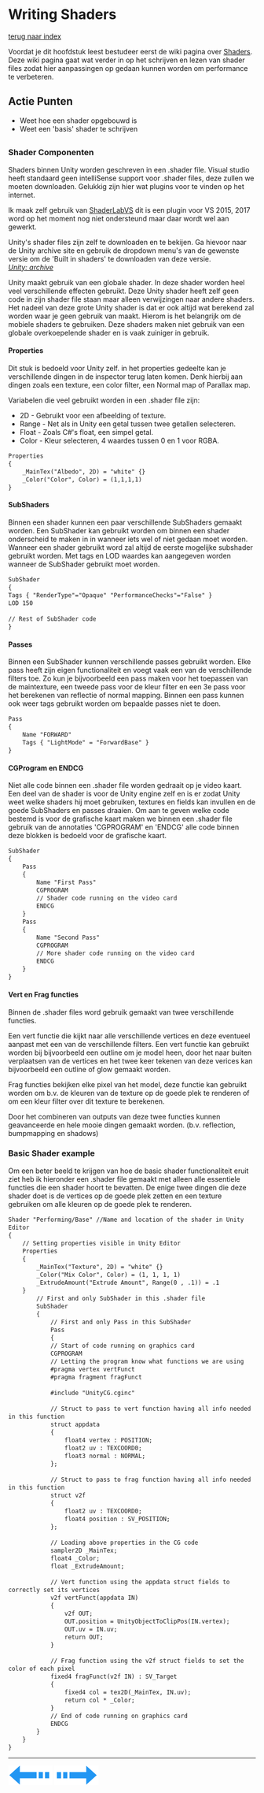 # Writing Shaders
[terug naar index](/Index.md#scripting)  

Voordat je dit hoofdstuk leest bestudeer eerst de wiki pagina over [Shaders](/Graphics/ShadersPostProcessing.md). Deze wiki pagina gaat wat verder 
in op het schrijven en lezen van shader files zodat hier aanpassingen op gedaan kunnen worden om performance te verbeteren.  

## Actie Punten
* Weet hoe een shader opgebouwd is
* Weet een 'basis' shader te schrijven
##  

### Shader Componenten 

Shaders binnen Unity worden geschreven in een .shader file. Visual studio heeft standaard geen intelliSense support voor .shader files, deze zullen 
we moeten downloaden. Gelukkig zijn hier wat plugins voor te vinden op het internet.  

Ik maak zelf gebruik van [ShaderLabVS](https://forum.unity.com/threads/free-shaderlabvs-visual-studio-extension-for-unity-shaderlab-programming.425922/) dit 
is een plugin voor VS 2015, 2017 word op het moment nog niet ondersteund maar daar wordt wel aan gewerkt.  

Unity's shader files zijn zelf te downloaden en te bekijen. Ga hievoor naar de Unity archive site en gebruik de dropdown menu's van de gewenste versie 
om de 'Built in shaders' te downloaden van deze versie.  
*[Unity: archive](https://unity3d.com/get-unity/download/archive)*  

Unity maakt gebruik van een globale shader. In deze shader worden heel veel verschillende effecten gebruikt. Deze Unity shader heeft zelf geen code 
in zijn shader file staan maar alleen verwijzingen naar andere shaders. Het nadeel van deze grote Unity shader is dat er ook altijd wat berekend 
zal worden waar je geen gebruik van maakt. Hierom is het belangrijk om de mobiele shaders te gebruiken. Deze shaders maken niet gebruik van een 
globale overkoepelende shader en is vaak zuiniger in gebruik.

#### Properties

Dit stuk is bedoeld voor Unity zelf. in het properties gedeelte kan je verschillende dingen in de inspector terug laten komen. Denk hierbij aan dingen 
zoals een texture, een color filter, een Normal map of Parallax map. 

Variabelen die veel gebruikt worden in een .shader file zijn:
* 2D 	- Gebruikt voor een afbeelding of texture.
* Range	- Net als in Unity een getal tussen twee getallen selecteren.
* Float	- Zoals C#'s float, een simpel getal.
* Color	- Kleur selecteren, 4 waardes tussen 0 en 1 voor RGBA.  

```
Properties
{
	_MainTex("Albedo", 2D) = "white" {}
	_Color("Color", Color) = (1,1,1,1)
}
```	 

#### SubShaders
 
Binnen een shader kunnen een paar verschillende SubShaders gemaakt worden. Een SubShader kan gebruikt worden om binnen een shader onderscheid te 
maken in in wanneer iets wel of niet gedaan moet worden. Wanneer een shader gebruikt word zal altijd de eerste mogelijke subshader gebruikt worden. 
Met tags en LOD waardes kan aangegeven worden wanneer de SubShader gebruikt moet worden.

```
SubShader
{
Tags { "RenderType"="Opaque" "PerformanceChecks"="False" }
LOD 150

// Rest of SubShader code
}
```

#### Passes

Binnen een SubShader kunnen verschillende passes gebruikt worden. Elke pass heeft zijn eigen functionaliteit en voegt vaak een van de verschillende 
filters toe. Zo kun je bijvoorbeeld een pass maken voor het toepassen van de maintexture, een tweede pass voor de kleur filter en een 3e pass voor 
het berekenen van reflectie of normal mapping. Binnen een pass kunnen ook weer tags gebruikt worden om bepaalde passes niet te doen.  

```
Pass
{
	Name "FORWARD"
	Tags { "LightMode" = "ForwardBase" }
}
```  
#### CGProgram en ENDCG  

Niet alle code binnen een .shader file worden gedraait op je video kaart. Een deel van de shader is voor de Unity engine zelf en is er zodat 
Unity weet welke shaders hij moet gebruiken, textures en fields kan invullen en de goede SubShaders en passes draaien. Om aan te geven welke 
code bestemd is voor de grafische kaart maken we binnen een .shader file gebruik van de annotaties 'CGPROGRAM' en 'ENDCG' alle code binnen deze 
blokken is bedoeld voor de grafische kaart. 

```
SubShader
{
	Pass
	{
		Name "First Pass"
		CGPROGRAM
		// Shader code running on the video card
		ENDCG
	}
	Pass
	{
		Name "Second Pass"
		CGPROGRAM
		// More shader code running on the video card
		ENDCG
	}
}
```

#### Vert en Frag functies

Binnen de .shader files word gebruik gemaakt van twee verschillende functies.  

Een vert functie die kijkt naar alle verschillende vertices en deze eventueel aanpast met een van de verschillende filters. Een vert functie 
kan gebruikt worden bij bijvoorbeeld een outline om je model heen, door het naar buiten verplaatsen van de vertices en het twee keer tekenen 
van deze verices kan bijvoorbeeld een outline of glow gemaakt worden.

Frag functies bekijken elke pixel van het model, deze functie kan gebruikt worden om b.v. de kleuren van de texture op de goede plek te 
renderen of om een kleur filter over dit texture te berekenen.

Door het combineren van outputs van deze twee functies kunnen geavanceerde en hele mooie dingen gemaakt worden. (b.v. reflection, bumpmapping en shadows)

### Basic Shader example

Om een beter beeld te krijgen van hoe de basic shader functionaliteit eruit ziet heb ik hieronder een .shader file gemaakt met alleen alle essentiele 
functies die een shader hoort te bevatten. De enige twee dingen die deze shader doet is de vertices op de goede plek zetten en een texture gebruiken 
om alle kleuren op de goede plek te renderen. 

```
Shader "Performing/Base" //Name and location of the shader in Unity Editor
{
	// Setting properties visible in Unity Editor
	Properties
	{
		_MainTex("Texture", 2D) = "white" {}
		_Color("Mix Color", Color) = (1, 1, 1, 1)
		_ExtrudeAmount("Extrude Amount", Range(0 , .1)) = .1
	}
		// First and only SubShader in this .shader file
		SubShader
		{
			// First and only Pass in this SubShader
			Pass
			{
			// Start of code running on graphics card
			CGPROGRAM
			// Letting the program know what functions we are using
			#pragma vertex vertFunct
			#pragma fragment fragFunct

			#include "UnityCG.cginc"

			// Struct to pass to vert function having all info needed in this function
			struct appdata
			{
				float4 vertex : POSITION;
				float2 uv : TEXCOORD0;
				float3 normal : NORMAL;
			};

			// Struct to pass to frag function having all info needed in this function
			struct v2f
			{
				float2 uv : TEXCOORD0;
				float4 position : SV_POSITION;
			};
			
			// Loading above properties in the CG code
			sampler2D _MainTex;
			float4 _Color;
			float _ExtrudeAmount;

			// Vert function using the appdata struct fields to correctly set its vertices
			v2f vertFunct(appdata IN)
			{
				v2f OUT;
				OUT.position = UnityObjectToClipPos(IN.vertex);
				OUT.uv = IN.uv;
				return OUT;
			}

			// Frag function using the v2f struct fields to set the color of each pixel
			fixed4 fragFunct(v2f IN) : SV_Target
			{
				fixed4 col = tex2D(_MainTex, IN.uv);
				return col * _Color;
			}
			// End of code running on graphics card
			ENDCG
		}
	}
}
```

---
[![Last Page](/Afbeeldingen/Arrow_back_small.png)](/Scripting/GarbageCollector.md) [![Next Page](/Afbeeldingen/Arrow_next_small.png)](/Graphics/LevelOfDetail.md)